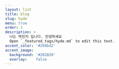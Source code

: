 ```yaml
---
layout: list
title: blog
slug: hyde
menu: true
order: 1
description: >
  나는 박민지 입니다. 안녕하세요
  Open `_featured_tags/hyde.md` to edit this text.
accent_color: '#268bd2'
accent_image:
  background: '#202020'
  overlay:    false
---
```

